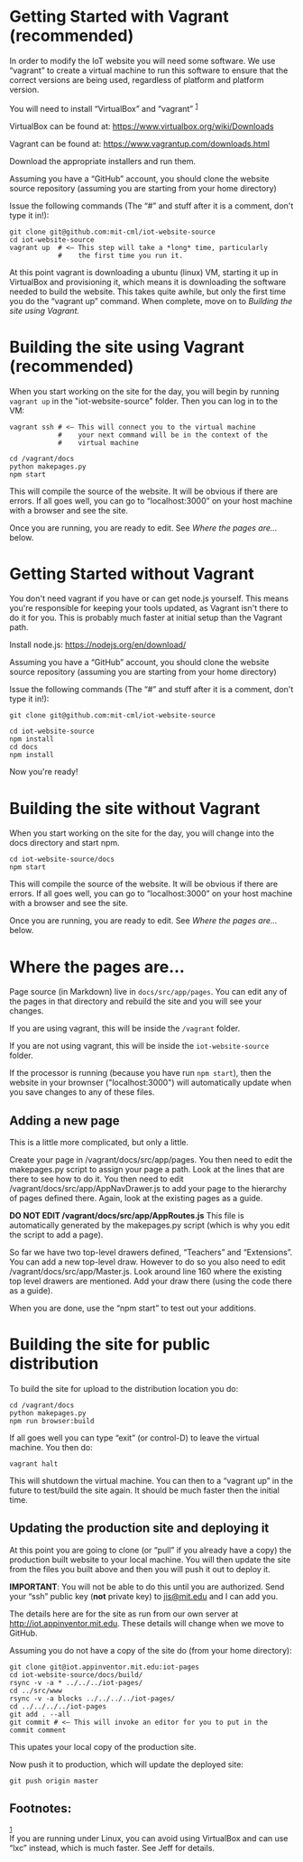 # Getting Started with Vagrant (recommended)

In order to modify the IoT website you will need some software. We use
“vagrant” to create a virtual machine to run this software to ensure
that the correct versions are being used, regardless of platform and
platform version.

You will need to install “VirtualBox” and “vagrant” <sup><a id="fnr.1" class="footref" href="#fn.1">1</a></sup>

VirtualBox can be found at:
<https://www.virtualbox.org/wiki/Downloads>

Vagrant can be found at: <https://www.vagrantup.com/downloads.html>

Download the appropriate installers and run them.

Assuming you have a “GitHub” account, you should clone the website
source repository (assuming you are starting from your home directory)

Issue the following commands (The “#” and stuff after it is a comment,
don't type it in!):

    git clone git@github.com:mit-cml/iot-website-source
    cd iot-website-source
    vagrant up  # <– This step will take a *long* time, particularly
                #    the first time you run it.

At this point vagrant is downloading a ubuntu (linux) VM, starting it up
in VirtualBox and provisioning it, which means it is downloading the
software needed to build the website. This takes quite awhile, but only
the first time you do the “vagrant up” command. When complete, move on to *Building the site using Vagrant.*

# Building the site using Vagrant (recommended)

When you start working on the site for the day, you will begin by running `vagrant up` in the "iot-website-source" folder. Then you can log in to the VM:

    vagrant ssh # <– This will connect you to the virtual machine
                #    your next command will be in the context of the
                #    virtual machine

    cd /vagrant/docs
    python makepages.py
    npm start

This will compile the source of the website. It will be obvious if there
are errors. If all goes well, you can go to “localhost:3000” on your
host machine with a browser and see the site.

Once you are running, you are ready to edit. See *Where the pages are&#x2026;* below.

# Getting Started without Vagrant

You don't need vagrant if you have or can get node.js yourself. This means you're responsible for keeping your tools updated, as Vagrant isn't there to do it for you. This is probably much faster at initial setup than the Vagrant path.

Install node.js: <https://nodejs.org/en/download/>

Assuming you have a “GitHub” account, you should clone the website
source repository (assuming you are starting from your home directory)

Issue the following commands (The “#” and stuff after it is a comment,
don't type it in!):

    git clone git@github.com:mit-cml/iot-website-source

    cd iot-website-source
    npm install
    cd docs
    npm install

Now you're ready!

# Building the site without Vagrant

When you start working on the site for the day, you will change into the docs directory and start npm.

    cd iot-website-source/docs
    npm start

This will compile the source of the website. It will be obvious if there are errors. If all goes well, you can go to “localhost:3000” on your host machine with a browser and see the site.

Once you are running, you are ready to edit. See *Where the pages are&#x2026;* below.

# Where the pages are&#x2026;

Page source (in Markdown) live in `docs/src/app/pages`. You can
edit any of the pages in that directory and rebuild the site and you
will see your changes.

If you are using vagrant, this will be inside the `/vagrant` folder.

If you are not using vagrant, this will be inside the `iot-website-source` folder.

If the processor is running (because you have run `npm start`), then the website in your brownser ("localhost:3000") will automatically update when you save changes to any of these files.

## Adding a new page

This is a little more complicated, but only a little.

Create your page in /vagrant/docs/src/app/pages. You then need to edit
the makepages.py script to assign your page a path. Look at the lines
that are there to see how to do it. You then need to edit
/vagrant/docs/src/app/AppNavDrawer.js to add your page to the
hierarchy of pages defined there. Again, look at the existing pages as
a guide.

**DO NOT EDIT /vagrant/docs/src/app/AppRoutes.js** This file is
 automatically generated by the makepages.py script (which is why you
 edit the script to add a page).

So far we have two top-level drawers defined, “Teachers” and
“Extensions”. You can add a new top-level draw. However to do so you
also need to edit /vagrant/docs/src/app/Master.js. Look around line
160 where the existing top level drawers are mentioned. Add your draw
there (using the code there as a guide).

When you are done, use the “npm start” to test out your additions.

# Building the site for public distribution

To build the site for upload to the distribution location you do:

    cd /vagrant/docs
    python makepages.py
    npm run browser:build

If all goes well you can type “exit” (or control-D) to leave the virtual
machine. You then do:

    vagrant halt

This will shutdown the virtual machine. You can then to a “vagrant up”
in the future to test/build the site again. It should be much faster
then the initial time.

## Updating the production site and deploying it

At this point you are going to clone (or “pull” if you already have a
copy) the production built website to your local machine. You will
then update the site from the files you built above and then you will
push it out to deploy it.

**IMPORTANT**: You will not be able to do this until you are authorized.
Send your “ssh” public key (**not** private key) to jis@mit.edu and I can
add you.

The details here are for the site as run from our own server at
<http://iot.appinventor.mit.edu>. These details will change when we
move to GitHub.

Assuming you do not have a copy of the site do (from your home
directory):

    git clone git@iot.appinventor.mit.edu:iot-pages
    cd iot-website-source/docs/build/
    rsync -v -a * ../../../iot-pages/
    cd ../src/www
    rsync -v -a blocks ../../../../iot-pages/
    cd ../../../../iot-pages
    git add . --all
    git commit # <– This will invoke an editor for you to put in the commit comment

This upates your local copy of the production site.

Now push it to production, which will update the deployed site:

    git push origin master





<div id="footnotes">
<h2 class="footnotes">Footnotes: </h2>
<div id="text-footnotes">

<div class="footdef"><sup><a id="fn.1" class="footnum" href="#fnr.1">1</a></sup> <div class="footpara">If you are running under Linux, you can avoid using VirtualBox and can
use “lxc” instead, which is much faster. See Jeff for details.</div></div>


</div>
</div>

